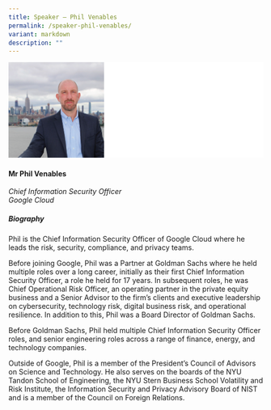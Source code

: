 ```yaml
---
title: Speaker – Phil Venables
permalink: /speaker-phil-venables/
variant: markdown
description: ""
---
```

![](/images/2024%20speakers/Phil_Venables.png)
#### **Mr Phil Venables**

*Chief Information Security Officer<br> Google Cloud*

##### **Biography**
Phil is the Chief Information Security Officer of Google Cloud where he leads the risk, security, compliance, and privacy teams. 

Before joining Google, Phil was a Partner at Goldman Sachs where he held multiple roles over a long career, initially as their first Chief Information Security Officer, a role he held for 17 years. In subsequent roles, he was Chief Operational Risk Officer, an operating partner in the private equity business and a Senior Advisor to the firm’s clients and executive leadership on cybersecurity, technology risk, digital business risk, and operational resilience. In addition to this, Phil was a Board Director of Goldman Sachs. 

Before Goldman Sachs, Phil held multiple Chief Information Security Officer roles, and senior engineering roles across a range of finance, energy, and technology companies.  

Outside of Google, Phil is a member of the President’s Council of Advisors on Science and Technology. He also serves on the boards of the NYU Tandon School of Engineering, the NYU Stern Business School Volatility and Risk Institute, the Information Security and Privacy Advisory Board of NIST and is a member of the Council on Foreign Relations. 
